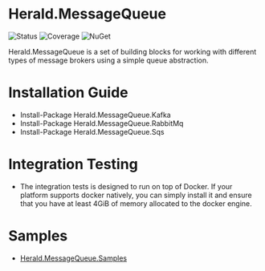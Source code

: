 # Herald.MessageQueue

![Status](https://github.com/tcfialho/Herald.MessageQueue/workflows/Herald.MessageQueue/badge.svg) ![Coverage](https://codecov.io/gh/tcfialho/Herald.MessageQueue/branch/master/graph/badge.svg) ![NuGet](https://buildstats.info/nuget/Herald.MessageQueue)

Herald.MessageQueue is a set of building blocks for working with different types of message brokers using a simple queue abstraction.

# Installation Guide
- Install-Package Herald.MessageQueue.Kafka
- Install-Package Herald.MessageQueue.RabbitMq
- Install-Package Herald.MessageQueue.Sqs

# Integration Testing
- The integration tests is designed to run on top of Docker. If your platform supports docker natively, you can simply install it and ensure that you have at least 4GiB of memory allocated to the docker engine.

# Samples
- [Herald.MessageQueue.Samples](https://github.com/tcfialho/Herald.MessageQueue.Samples)
